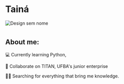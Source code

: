 <h1> Tainá </h1>

![Design sem nome](https://user-images.githubusercontent.com/105567912/168453380-6036a512-587f-4d87-9a2b-d05b01519121.jpg)
#
#
#
#
<h2> About me: </h1>

<p> 💻 Currently learning Python,</p>
<p> 💼 Collaborate on TITAN, UFBA's junior enterprise </p>
<p> 🏃‍♀️ Searching for everything that bring me knowledge.</p>
 
 
  
  
